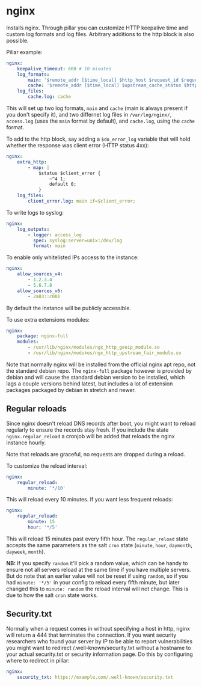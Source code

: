 nginx
=====

Installs nginx. Through pillar you can customize HTTP keepalive time and custom log formats and log
files. Arbitrary additions to the http block is also possible.

Pillar example:

```yaml
nginx:
    keepalive_timeout: 600 # 10 minutes
    log_formats:
        main: '$remote_addr [$time_local] $http_host $request_id $request'
        cache: '$remote_addr [$time_local] $upstream_cache_status $http_host $request'
    log_files:
        cache.log: cache
```

This will set up two log formats, `main` and `cache` (main is always present if you don't specify
it), and two differnet log files in `/var/log/nginx/`, `access.log` (uses the `main` format by
default), and `cache.log`, using the `cache` format.

To add to the http block, say adding a `$do_error_log` variable that will hold whether the response
was client error (HTTP status 4xx):

```yaml
nginx:
    extra_http:
        - map: |
            $status $client_error {
                ~^4 1;
                default 0;
            }
    log_files:
        client_error.log: main if=$client_error;
```

To write logs to syslog:

```yaml
nginx:
    log_outputs:
        - logger: access_log
          spec: syslog:server=unix:/dev/log
          format: main
```

To enable only whitelisted IPs access to the instance:

```yaml
nginx:
    allow_sources_v4:
        - 1.2.3.4
        - 5.6.7.8
    allow_sources_v6:
        - 2a03::c001
```

By default the instance will be publicly accessible.

To use extra extensions modules:

```yaml
nginx:
    package: nginx-full
    modules:
        - /usr/lib/nginx/modules/ngx_http_geoip_module.so
        - /usr/lib/nginx/modukes/ngx_http_upstream_fair_module.so
```

Note that normally nginx will be installed from the official nginx apt repo, not the standard debian
repo. The `nginx-full` package however is provided by debian and will cause the standard debian
version to be installed, which lags a couple versions behind latest, but includes a lot of extension
packages packaged by debian in stretch and newer.


## Regular reloads

Since nginx doesn't reload DNS records after boot, you might want to reload regularly to ensure the
records stay fresh. If you include the state `nginx.regular_reload` a cronjob will be added that
reloads the nginx instance hourly.

Note that reloads are graceful, no requests are dropped during a reload.

To customize the reload interval:

```yaml
nginx:
    regular_reload:
        minute: '*/10'
```

This will reload every 10 minutes. If you want less frequent reloads:

```yaml
nginx:
    regular_reload:
        minute: 15
        hour: '*/5'
```

This will reload 15 minutes past every fifth hour. The `regular_reload` state accepts the same
parameters as the salt `cron` state (`minute`, `hour`, `daymonth`, `dayweek`, `month`).

**NB:** If you specify `random` it'll pick a random value, which can be handy to ensure not all
servers reload at the same time if you have multiple servers. But do note that an earlier value
will not be reset if using `random`, so if you had `minute: '*/5'` in your config to reload every
fifth minute, but later changed this to `minute: random` the reload interval will not change. This
is due to how the salt `cron` state works.


## Security.txt

Normally when a request comes in without specifying a host in http, nginx will return a 444 that
terminates the connection. If you want security researchers who found your server by IP to be able
to report vulnerabilities you might want to redirect /.well-known/security.txt without a hostname
to your actual security.txt or security information page. Do this by configuring where to redirect
in pillar:

```yaml
nginx:
    security_txt: https://example.com/.well-known/security.txt
```
